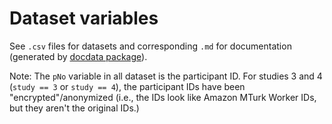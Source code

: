 # Dataset variables

See `.csv` files for datasets and corresponding `.md` for documentation (generated by [docdata package](https://hauselin.github.io/docdata/)).

Note: The `pNo` variable in all dataset is the participant ID. For studies 3 and 4 (`study == 3` or `study == 4`), the participant IDs have been "encrypted"/anonymized (i.e., the IDs look like Amazon MTurk Worker IDs, but they aren't the original IDs.)

